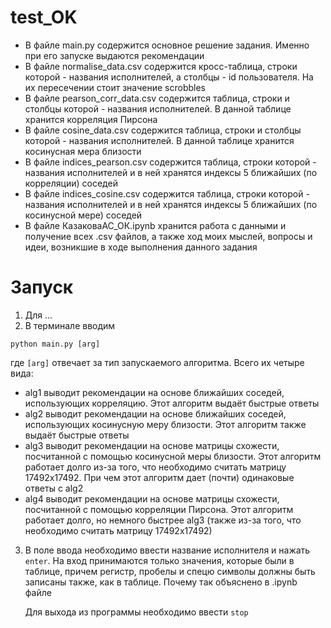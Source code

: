 # test_OK

- В файле main.py содержится основное решение задания. Именно при его запуске выдаются рекомендации
- В файле normalise_data.csv содержится кросс-таблица, строки которой - названия исполнителей, а столбцы - id пользователя. На их пересечении стоит значение scrobbles
- В файле pearson_corr_data.csv содержится таблица, строки и столбцы которой - названия исполнителей. В данной таблице хранится корреляция Пирсона
- В файле cosine_data.csv содержится таблица, строки и столбцы которой - названия исполнителей. В данной таблице хранится косинусная мера близости
- В файле indices_pearson.csv содержится таблица, строки которой - названия исполнителей и в ней хранятся индексы 5 ближайших (по корреляции) соседей
- В файле indices_cosine.csv содержится таблица, строки которой - названия исполнителей и в ней хранятся индексы 5 ближайших (по косинусной мере) соседей
- В файле КазаковаАС_ОК.ipynb хранится работа с данными и получение всех .csv файлов, а также ход моих мыслей, вопросы и идеи, возникшие в ходе выполнения данного задания

# Запуск
1. Для ...
2. В терминале вводим
```
python main.py [arg]
```
  где ``` [arg] ``` отвечает за тип запускаемого алгоритма. Всего их четыре вида:
  - alg1 выводит рекомендации на основе ближайших соседей, использующих корреляцию. Этот алгоритм выдаёт быстрые ответы
  - alg2 выводит рекомендации на основе ближайших соседей, использующих косинусную меру близости. Этот алгоритм также выдаёт быстрые ответы
  - alg3 выводит рекомендации на основе матрицы схожести, посчитанной с помощью косинусной меры близости. Этот алгоритм работает долго из-за того, что необходимо считать   матрицу 17492x17492. При чем этот алгоритм дает (почти) одинаковые ответы с alg2
  - alg4 выводит рекомендации на основе матрицы схожести, посчитанной с помощью корреляции Пирсона. Этот алгоритм работает долго, но немного быстрее alg3  (также из-за     того, что необходимо считать матрицу 17492x17492)
3. В поле  ввода необходимо ввести название исполнителя и нажать ```enter```.
   На вход принимаются только значения, которые были в таблице, причем регистр, пробелы и спецю символы должны быть записаны также, как в таблице. Почему так объяснено в    .ipynb файле
   
   Для выхода из программы необходимо ввести  ```stop```
